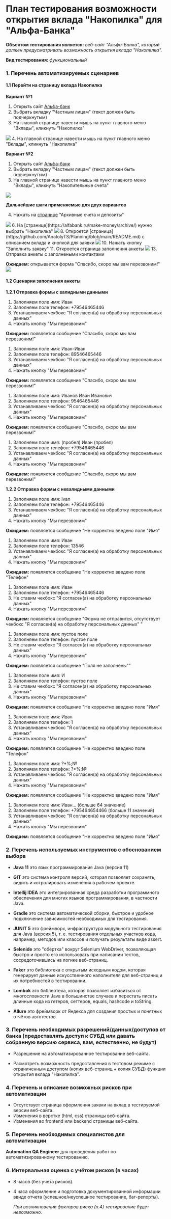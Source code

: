 # План тестирования возможности открытия вклада "Накопилка" для "Альфа-Банка"

**Объектом тестирования является:** _веб-сайт "Альфа-Банка", который должен предусматривать возможность открытия вклада "Накопилка"._

**Вид тестирования:** _функциональный_ 

### 1. Перечень автоматизируемых сценариев

#### 1.1 Перейти на страницу вклада Накопилка
**Вариант №1**
1. Открыть сайт [Альфа-банк](https://alfabank.ru/)
2. Выбрать вкладку "Частным лицам" (текст должен быть подчеркнутым)
3. На главной странице навести мышь на пункт главного меню "Вклады", кликнуть "Накопилка" 
<b>
   <img src="https://github.com/YesPechenko/TestPlan/blob/main/Image/2021-02-23_17-57-59.png?raw=true" />
</b>
4. На главной странице навести мышь на пункт главного меню "Вклады", кликнуть "Накопилка"

**Вариант №2**
1. Открыть сайт [Альфа-банк](https://alfabank.ru/)
2. Выбрать вкладку "Частным лицам" (текст должен быть подчеркнутым)
3. На главной странице навести мышь на пункт главного меню "Вклады", кликнуть "Накопительные счета"
<b>
   <img src="https://github.com/YesPechenko/TestPlan/blob/main/Image/2021-02-23_17-37-43.png?raw=true" />
</b>

**Дальнейшие шаги применяемые для двух вариантов**

4. Нажать на [странице](https://alfabank.ru/make-money/savings-account/) "Архивные счета и депозиты"
<b>
   <img src="https://github.com/YesPechenko/TestPlan/blob/main/Image/2021-02-23_17-40-42.png?raw=true" />
</b>
6. На [странице](https://alfabank.ru/make-money/archive/) нужно выбрать "Накопилка"
<b>
   <img src="https://github.com/YesPechenko/TestPlan/blob/main/Image/2021-02-23_17-43-34.png?raw=true" />
</b>
8. Откроется [страница](https://github.com/AnatolyTS/Planning/blob/main/README.md) с описанием вклада и кнопкой для заявки
<b>
   <img src="https://github.com/YesPechenko/TestPlan/blob/main/Image/2021-02-23_17-46-42.png?raw=true" />
</b>
10. Нажать кнопку "Заполнить заявку"
11. Откроется страница заполнения анкеты
<b>
   <img src="https://github.com/YesPechenko/TestPlan/blob/main/Image/2021-02-23_17-51-02.png?raw=true" />
</b>
13. Отправка анкеты с заполнеными контактами

**Ожидаем:** открывается форма "Спасибо, скоро мы вам перезвоним!"
<b>
   <img src="https://github.com/YesPechenko/TestPlan/blob/main/Image/2021-02-23_17-52-24.png?raw=true" />
</b>

#### 1.2 Сценарии заполнения анкеты

**1.2.1 Отправка формы с валидными данными**

1. Заполняем поле имя: Иван 
2. Заполняем поле телефон: +79546465446
3. Устанавливаем чекбокс "Я согласен(а) на обработку персональных данных"
4. Нажать кнопку "Мы перезвоним"

**Ожидаем:** появляется сообщение "Спасибо, скоро мы вам перезвоним!"

1. Заполняем поле имя: Иван-Иван 
2. Заполняем поле телефон: 89546465446
3. Устанавливаем чекбокс "Я согласен(а) на обработку персональных данных"
4. Нажать кнопку "Мы перезвоним"

**Ожидаем:** появляется сообщение "Спасибо, скоро мы вам перезвоним!"

1. Заполняем поле имя: Иванов Иван Иванович
2. Заполняем поле телефон: 9546465446
3. Устанавливаем чекбокс "Я согласен(а) на обработку персональных данных"
4. Нажать кнопку "Мы перезвоним"

**Ожидаем:** появляется сообщение "Спасибо, скоро мы вам перезвоним!"

1. Заполняем поле имя: (пробел) Иван (пробел)
2. Заполняем поле телефон: +79546465446
3. Устанавливаем чекбокс "Я согласен(а) на обработку персональных данных"
4. Нажать кнопку "Мы перезвоним"

**Ожидаем:** появляется сообщение "Спасибо, скоро мы вам перезвоним!"

**1.2.2 Отправка формы с невалидными данными**

1. Заполняем поле имя: Ivan
2. Заполняем поле телефон: +79546465446 
3. Устанавливаем чекбокс "Я согласен(а) на обработку персональных данных"
4. Нажать кнопку "Мы перезвоним"

**Ожидаем:** появляется сообщение "Не корректно введено поле "Имя"

1. Заполняем поле имя: Иван
2. Заполняем поле телефон: 13546
3. Устанавливаем чекбокс "Я согласен(а) на обработку персональных данных"
4. Нажать кнопку "Мы перезвоним"

**Ожидаем:** появляется сообщение "Не корректно введено поле "Телефон"

1. Заполняем поле имя: Иван
2. Заполняем поле телефон: +79546465446
3. Не ставим чекбокс "Я согласен(а) на обработку персональных данных"
4. Нажать кнопку "Мы перезвоним"

**Ожидаем:** появляется сообщение "Форма не отправится, отсутствует чекбокс "Я согласен(а) на обработку персональных данных" "

1. Заполняем поле имя: пустое поле
2. Заполняем поле телефон: пустое поле
3. Не ставим чекбокс "Я согласен(а) на обработку персональных данных"
4. Нажать кнопку "Мы перезвоним"

**Ожидаем:** появляется сообщение "Поля не заполнены""

1. Заполняем поле имя: И
2. Заполняем поле телефон: пустое поле
3. Не ставим чекбокс "Я согласен(а) на обработку персональных данных"
4. Нажать кнопку "Мы перезвоним"

**Ожидаем:** появляется сообщение "Не корректно введено поле "Имя"

1. Заполняем поле имя: Иван
2. Заполняем поле телефон: 1
3. Устанавливаем чекбокс "Я согласен(а) на обработку персональных данных"
4. Нажать кнопку "Мы перезвоним"

**Ожидаем:** появляется сообщение "Не корректно введено поле "Телефон"

1. Заполняем поле имя: ?*%;№
2. Заполняем поле телефон: ?*%;№
3. Устанавливаем чекбокс "Я согласен(а) на обработку персональных данных"
4. Нажать кнопку "Мы перезвоним"

**Ожидаем:** появляется сообщение "Не корректно введено поле "Имя"

1. Заполняем поле имя: Иван... (больше 64 значение)
2. Заполняем поле телефон: +795464654466 (больше 11 значений)
3. Устанавливаем чекбокс "Я согласен(а) на обработку персональных данных"
4. Нажать кнопку "Мы перезвоним"

**Ожидаем:** появляется сообщение "Не корректно введено поле "Имя"

### 2. Перечень используемых инструментов с обоснованием выбора

* **Java 11** это язык программирования Java (версия 11)

* **GIT** это система контроля версий, которая позволяет сохранять, видить и котролировать изменения в рабочем проекте.

* **Intellij IDEA** это интегрированная среда разработки программного обеспечения для многих языков программирования, в частности Java.

* **Gradle** это система автоматической сборки, быстрое и удобное подключение зависимостей необходимых для тестирования.

* **JUNIT 5** это фреймворк, инфраструктура модульного тестирования для Java (версия 5),  т. е. тестирования отдельных участков кода, например, методов или классов и получать результаты виде assert.

* **Selenide** это "обёртка" вокруг Selenium WebDriver, позволяющая быстро и просто его использовать при написании тестов, сосредоточившись на логике веб-страниц.

* **Faker** это библиотека с открытым исходным кодом, которая генерирует данные искусственного наполнителя для веб-страниц и их потребностей в тестировании.

* **Lombok** это библеотека, которая позволяет избавиться от многословности Java в большинстве случаев и перестать писать длинные  кода из гетеров, сеттеров, equals, hashcode и toString.

* **Allure** это фреймворк от Яндекса для создания простых и понятных отчётов автотестов.

### 3. Перечень необходимых разрешений/данных/доступов от банка (предоставлять доступ к СУБД или давать собранную версию сервиса, вам, естественно, не будут)
* Разрешение на автоматизированное тестирование веб-сайта.

* Расмотреть возможность предоставления в тестовом режиме с ограниченным доступом (копия веб-страниц + копия СУБД) функции открытия вклада "Накопилка".
### 4. Перечень и описание возможных рисков при автоматизации

* Отсутствует страница оформления заявки на вклад в тестируемой версии веб-сайта.
* Изменения в верстке (html, css) страницы веб-сайта.
* Изменения во frontend или backend страницы веб-сайта.

### 5. Перечень необходимых специалистов для автоматизации

**Automation QA Engineer** для проведения работ по автоматизированному тестированию.

### 6. Интервальная оценка с учётом рисков (в часах)
* 8 часов (без учета рисков).
* 4 часа оформление и подготовка документированной информации ввиде отчета (успешное/неуспешное тестирование, баг-репорты).

   _При возникновении факторов риска (п.4) тестирование будет невозможно._
